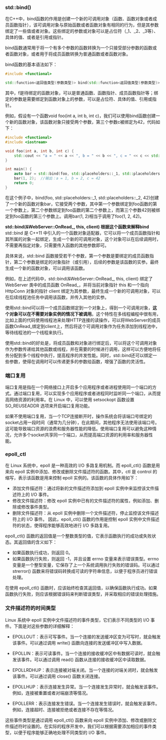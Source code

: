 ### std::bind()
在C++中，bind函数的作用是创建一个新的可调用对象（函数、函数对象或者成员函数指针），该可调用对象与原始函数或者函数对象有相同的行为，但是其参数绑定了一些值或者对象。这些绑定的参数或对象可以是占位符（_1、_2、_3等）、具体的值、或者是引用或指针。

bind函数通常用于将一个有多个参数的函数转换为一个只接受部分参数的函数或者函数对象，或者用于将成员函数转换为普通函数或者函数对象。

bind函数的基本语法如下：
```c++
#include <functional>

std::function<返回值类型(参数类型)> bind(std::function<返回值类型(参数类型)> f, 绑定的参数);

```

其中，f是待绑定的函数对象，可以是普通函数、函数指针、成员函数指针等；绑定的参数是需要绑定到函数对象上的参数，可以是占位符、具体的值、引用或指针。

例如，假设有一个函数void foo(int a, int b, int c)，我们可以使用bind函数创建一个新的函数对象，该函数对象只接受两个参数，第三个参数c被绑定为42，代码如下：
```c++
#include <functional>
#include <iostream>

void foo(int a, int b, int c) {
    std::cout << "a = " << a << ", b = " << b << ", c = " << c << std::endl;
}

int main() {
    auto bar = std::bind(foo, std::placeholders::_1, std::placeholders::_2, 42);
    bar(1, 2);  //输出：a = 1, b = 2, c = 42
    return 0;
}

```

在这个例子中，bind(foo, std::placeholders::_1, std::placeholders::_2, 42)创建了一个新的函数对象bar，它接受两个参数，其中第一个参数绑定到foo函数的第一个参数上，第二个参数绑定到foo函数的第二个参数上，而第三个参数42则被绑定到foo函数的第三个参数上。调用bar(1, 2)相当于调用了foo(1, 2, 42)。

**std::bind(&WebServer::OnRead_, this, client) 根据这个函数来解释bind**
std::bind 是 C++11 中引入的一个函数对象适配器，它可以将一个成员函数指针和其所属的对象一起绑定，生成一个新的可调用对象，这个对象可以在后续调用时，不需要再指定对象，只需要传入函数的其他参数即可。

具体来说，std::bind 函数接受若干个参数，第一个参数是要绑定的成员函数指针，第二个参数是绑定的对象指针（或引用），后续的参数是该函数的实参。最终生成一个新的函数对象，可以调用该函数。

例如，在上述代码中，std::bind(&WebServer::OnRead_, this, client) 绑定了 WebServer 类中的成员函数 OnRead_，并将当前对象指针 this 和一个指向 HttpConn 对象的指针 client 绑定为其参数，最终生成一个新的可调用对象，可以在后续线程池任务中调用该函数，并传入其他的实参。

使用std::bind可以将一个成员函数绑定到一个对象上，得到一个可调用对象，**这个对象可以在不需要对象实例的情况下被调用**。这个特性在多线程编程中很有用，比如上面的代码使用线程池来处理HTTP连接的读操作，可以将WebServer的成员函数OnRead_绑定到client上，然后将这个可调用对象作为任务添加到线程池中，等待线程池的一个线程来执行。

使用std::bind的好处是，将成员函数和对象进行绑定后，可以将这个可调用对象作为参数传递给其他函数或线程，并在需要的时候进行调用，这样可以方便地将任务分配到多个线程中执行，提高程序的并发性能。同时，std::bind还可以绑定一些参数，使得在调用时可以传递更多的参数给函数，增强了函数的灵活性。

### 端口复用
端口复用是指在一个网络接口上开启多个应用程序或者进程使用同一个端口的方式。通过端口复用，可以实现多个应用程序或者进程同时监听同一个端口，从而提高网络资源的利用率。在 Linux 中，可以使用 setsockopt 函数设置 SO_REUSEADDR 选项来开启端口复用功能。

如果不使用端口复用，当一个TCP连接断开时，操作系统会将该端口号绑定的socket占用一段时间（通常为几分钟），在此期间，其他程序无法使用该端口号。这可能导致端口资源的浪费和服务器性能的降低。使用端口复用可以避免这种情况，允许多个socket共享同一个端口，从而提高端口资源的利用率和服务器性能。


### epoll_ctl
在 Linux 系统中，epoll 是一种高效的 I/O 多路复用机制。而 epoll_ctl() 函数是用来向 epoll 实例中添加、修改或删除文件描述符的函数。其中，ctl 是 control 的缩写，表示该函数是用来控制 epoll 实例的。该函数的具体作用如下：

- 添加文件描述符：通过将新的文件描述符添加到 epoll 实例中来监控该文件描述符上的 I/O 事件。
- 修改文件描述符：修改 epoll 实例中已有的文件描述符的属性，例如添加、删除或修改事件类型。
- 删除文件描述符：从 epoll 实例中删除一个文件描述符，停止监控该文件描述符上的 I/O 事件。
因此，epoll_ctl() 函数的作用是控制 epoll 实例中文件描述符的状态，使得程序能够高效地进行 I/O 多路复用。

epoll_ctl() 函数的返回值是一个整数类型的值，它表示函数执行的成功或失败状态。其返回值的含义如下：

- 如果函数执行成功，则返回 0。
- 如果函数执行失败，则返回 -1，并且设置 errno 变量来表示错误类型。errno 变量是一个整型变量，它保存了上一个系统调用执行失败的错误码。可以通过 strerror() 函数来将错误码转换成可读的字符串信息，以便于程序员进行错误处理。

在使用 epoll_ctl() 函数时，应该始终检查其返回值，以确保函数执行成功。如果函数执行失败，则应该根据错误码来判断错误类型，并采取相应的错误处理措施。

### 文件描述符的时间类型
Linux 系统中 epoll 实例中文件描述符的事件类型，它们表示不同类型的 I/O 事件。下面是对这些参数的详细解释：

- EPOLLOUT：表示可写事件。当一个连接的发送缓冲区变为可写时，就会触发该事件。可以通过调用 write() 函数向连接的发送缓冲区中写入数据。

- EPOLLIN：表示可读事件。当一个连接的接收缓冲区中有数据可读时，就会触发该事件。可以通过调用 read() 函数从连接的接收缓冲区中读取数据。

- EPOLLRDHUP：表示连接被对端关闭。当一个连接的对端关闭时，就会触发该事件。可以通过调用 close() 函数关闭连接。

- EPOLLHUP：表示连接发生异常。当一个连接发生异常时，就会触发该事件。例如，连接被重置或者对端崩溃等情况。

- EPOLLERR：表示连接发生错误。当一个连接发生错误时，就会触发该事件。例如，连接超时、连接被拒绝或者连接不存在等情况。

这些事件类型是通过调用 epoll_ctl() 函数来向 epoll 实例中添加、修改或删除文件描述符时设置的。在实际的程序开发中，我们可以根据需要添加相应的事件类型，以便于程序能够正确地处理不同类型的 I/O 事件。

